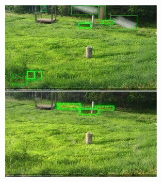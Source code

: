 ![20200626-180555-181556](in2/20200626/20200626-180555-181556_0_.jpg)
![20200626-181602-182604](in2/20200626/20200626-181602-182604_0_.jpg)

